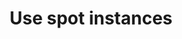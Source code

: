---
layout: tactic
title:  "Use spot instances"
tags:   resources AWS
t-sort: "Awesome Tactic"
t-type: "Architectural Tactic"
categories: resource-allocation
t-description: "AWS EC2 spot instances allow access to spare EC2 capacity. These instances are offered for a discounted price. The catch is that these instances are only offered if there are available resources and can be retracted at a two-minute notice. Hence, they are suitable for fault-tolerant, stateless applications. The energy consumed by software will not reduce when using spot instances. On the contrary, as the software needs to perform extra tasks to be compatible with spot instances (e.g., storing intermediate states), the overall energy consumption of the program might even increase. Nevertheless, spot instances allow the use of spare capacity, instead of requesting AWS to run more physical machines for the on-demand workload. Hence, more output is produced for relatively little extra energy. Thus, using spot instances might have a positive effect on energy efficiency. This effect is, however, difficult to assess as there is little transparency on the internal processes of the spot instances architecture."
t-participant: "Cloud consumer"
t-artifact: "AWS spot instances"
t-context: "Public cloud"
t-feature: 
t-intent: "Taking advantage of discounted resources for fault-tolerant and stateless applications"
t-targetQA: "Cost-efficiency"
t-relatedQA: 
t-measuredimpact: 
t-source: "Master Thesis “Architectural Tactics to Optimize Software for Energy Efficiency in the Public Cloud” by Sophie Vos"
t-source-doi: "NA"
---